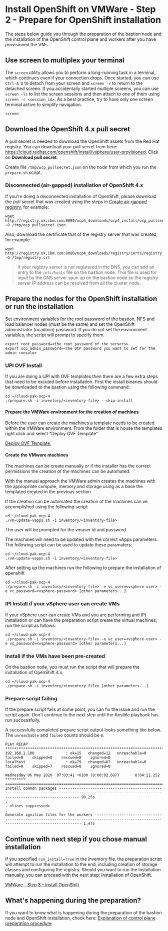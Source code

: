 # Install OpenShift on VMWare - Step 2 - Prepare for OpenShift installation
The steps below guide you through the preparation of the bastion node and the installation of the OpenShift control plane and workers after you have provisioned the VMs.

## Use screen to multiplex your terminal
The `screen` utility allows you to perform a long-running task in a terminal, which continues even if your connection drops. Once started, you can use `Ctrl-A D` to detach from your screen and `screen -r` to return to the detached screen. If you accidentally started multiple screens, you can use `screen -ls` to list the screen sessions and then attach to one of them using `screen -r <session_id>`. As a best practice, try to have only one screen terminal active to simplify navigation.
```
screen
```

## Download the OpenShift 4.x pull secret
A pull secret is needed to download the OpenShift assets from the Red Hat registry. You can download your pull secret from here: https://cloud.redhat.com/openshift/install/vsphere/user-provisioned. Click on **Download pull secret**.

Create file `/tmp/ocp_pullsecret.json` on the node from which you run the `prepare.sh` script.

### Disconnected (air-gapped) installation of OpenShift 4.x
If you're doing a disconnected installation of OpenShift, please download the pull secret that was created using the steps in [Create air-gapped registry](/doc/ocp-airgapped-create-registry.md), for example:
```
wget http://registry.uk.ibm.com:8080/ocp4_downloads/ocp4_install/ocp_pullsecret.json -O /tmp/ocp_pullsecret.json
```

Also, download the certificate that of the registry server that was created, for example:
```
wget http://registry.uk.ibm.com:8080/ocp4_downloads/registry/certs/registry.crt -O /tmp/registry.crt
```

> If your registry server is not registered in the DNS, you can add an entry to the `/etc/hosts` file on the bastion node. This file is used for input by the DNS server spun up on the bastion node so the registry server IP address can be resolved from all the cluster node.

## Prepare the nodes for the OpenShift installation or run the installation
Set environment variables for the root password of the bastion, NFS and load balancer nodes (must be the same) and set the OpenShift administrator (ocadmin) password. If you do not set the environment variables, the script will prompt to specify them.
```
export root_password=<the root password of the servers>
export ocp_admin_password=<The OCP password you want to set for the admin console>
```

### UPI OVF Install

If you are doing a UPI with OVF templates then there are a few extra steps that need to be excuted before installation. First the install binaries should be downloaded to the bastion using the following command:

```
cd ~/cloud-pak-ocp-4
./prepare.sh -i inventory/<inventory-file> --skip-install
```

#### Prepare the VMWare environment for the creation of machines

Before the user can create the machines a template needs to be created within the VMWare environment. From the folder that is house the templates right click and select "Deploy OVF Template"

[Deploy OVF Template](../images/deploy-ovf-template.png),



#### Create the VMware machines

The machines can be create manually or if the installer has the correct permissions the creation of the machines can be automated.

With the manual approach the VMWare admin creates the machines with the appropriate compute, memory and storage using as a base the templated created in the previous section

If the creation can be automated the creation of the machines can ve accomplished using the following script:

```
cd ~/cloud-pak-ocp-4
./vm-update-vapps.sh -i inventory/<inventory-file> 
```

The user will be prompted for the vmuser id and password

The machines will need to be updated with the correct vApps parameters. The following script can be used to update these paramaters:

```
cd ~/cloud-pak-ocp-4
./vm-update-vapps.sh -i inventory/<inventory-file> 
```



After setting up the machines run the following to prepare the installation of openshift

```
cd ~/cloud-pak-ocp-4
./prepare.sh -i inventory/<inventory-file> -e vc_user=<vsphere-user> -e vc_password=<vsphere-password> [other parameters...]
```

### IPI Install if your vSphere user can create VMs
If your vSphere user can create VMs and you are performing and IPI installation or can have the preparation script create the virtual machines, run the script as follows:

```
cd ~/cloud-pak-ocp-4
./prepare.sh -i inventory/<inventory-file> -e vc_user=<vsphere-user> -e vc_password=<vsphere-password> [other parameters...]
```


### Install if the VMs have been pre-created
On the bastion node, you must run the script that will prepare the installation of OpenShift 4.x.
```
cd ~/cloud-pak-ocp-4
./prepare.sh -i inventory/<inventory-file> [other parameters...]
```

### Prepare script failing
If the prepare script fails at some point, you can fix the issue and run the script again. Don't continue to the next step until the Ansible playbook has run successfully.

A successfully completed prepare script output looks something like below. The `unreachable` and `failed` counts should be `0`.
```
PLAY RECAP **************************************************************************************************************************************************************************
192.168.1.100              : ok=15   changed=12   unreachable=0    failed=0    skipped=0    rescued=0    ignored=0
localhost                  : ok=79   changed=67   unreachable=0    failed=0    skipped=7    rescued=0    ignored=0

Wednesday 06 May 2020  07:03:41 +0100 (0:00:02.687)       0:04:21.252 *********
===============================================================================
Install common packages ----------------------------------------------------------------------------------------------------------------------------------------------------- 90.25s
.
. <lines suppressed>
.
Generate ignition files for the workers -------------------------------------------------------------------------------------------------------------------------------------- 1.47s
```

## Continue with next step if you chose manual installation
If you specified `run_install=True` in the inventory file, the preparation script will attempt to run the installation to the end, including creation of storage classes and configuring the registry. Should you want to run the installation manually, you can proceed with the next step: installation of OpenShift.

[VMWare - Step 3 - Install OpenShift](/doc/vmware-step-3-install-openshift.md)

## What's happening during the preparation?
If you want to know what is happening during the preparation of the bastion node and OpenShift installation, check here: [Explanation of control plane preparation procedure](/doc/ocp-step-2-prepare-installation-explanation.md)
